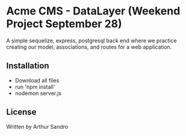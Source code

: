 # Acme CMS - DataLayer (Weekend Project September 28)

A simple sequelize, express, postgresql back end where we practice creating our model, associations, and routes for a web application.

## Installation

- Download all files
- run 'npm install'
- nodemon server.js

## License
Written by Arthur Sandro
